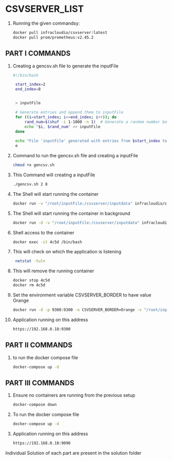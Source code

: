  
# CSVSERVER_LIST 




1. Running the given commandsy:
   ```bash
   docker pull infracloudio/csvserver:latest 
   docker pull prom/prometheus:v2.45.2
   ```
## PART I COMMANDS

1. Creating a gencsv.sh file to generate the inputFile

   ```bash
   #!/bin/bash
   
    start_index=2
    end_index=8


    > inputFile

    # Generate entries and append them to inputFile
    for ((i=start_index; i<=end_index; i++)); do
        rand_num=$(shuf -i 1-1000 -n 1)  # Generate a random number between 1 and 1000
        echo "$i, $rand_num" >> inputFile
    done
    
    echo "File 'inputFile' generated with entries from $start_index to $end_index."
    e
   ```

2. Command to run the gencsv.sh file and creating a inputFile

   ```bash
   chmod +x gencsv.sh
   ```

3. This Command will creating a inputFile
    ```bash
   ./gencsv.sh 2 8
   ```

4. The Shell will start running the container
    ```bash
   docker run -v "/root/inputFile:/csvserver/inputdata" infracloudio/csvserver:latest
   ```
5. The Shell will start running the container in background
    ```bash
   docker run -d -v "/root/inputFile:/csvserver/inputdata" infracloudio/csvserver:latest
   ```

6. Shell access to the container
    ```bash
   docker exec -it 4c5d /bin/bash
   ```

7. This will check on which the application is listening
    ```bash
     netstat -tuln
   ```
    
8. This will remove the running container

   ```bash
   docker stop 4c5d
   docker rm 4c5d
   ```

8. Set the environment variable CSVSERVER_BORDER to have value Orange

   ```bash
   docker run -d -p 9300:9300 -e CSVSERVER_BORDER=Orange -v "/root/inputFile:/csvserver/inputdata" infracloudio/csvserver:latest

   ```

8. Application running on this address

   ```bash
   https://192.168.0.18:9300
   ```

## PART II COMMANDS

1. to run the docker compose file 

   ```bash
   docker-compose up -d
   ```


## PART III COMMANDS

1. Ensure no containers are running from the previous setup 

   ```bash
   docker-compose down
   ```
1. To run the docker compose file 

   ```bash
   docker-compose up -d
   ```

8. Application running on this address

   ```bash
   https://192.168.0.18:9090
   ```


Individual Solution of each part are present in the solution folder
